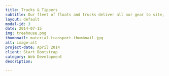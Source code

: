 ```yaml
---
title: Trucks & Tippers
subtitle: Our fleet of floats and trucks deliver all our gear to site, with a semi-tipper and loader also available for material transport.
layout: default
modal-id: 3
date: 2014-07-15
img: treehouse.png
thumbnail: material-transport-thumbnail.jpg
alt: image-alt
project-date: April 2014
client: Start Bootstrap
category: Web Development
description:

---
```

